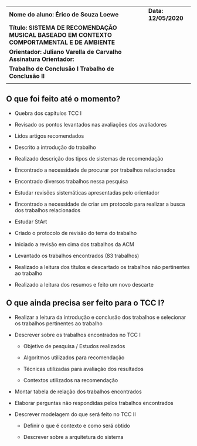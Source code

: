 |                                                                                              |                      |
| -------------------------------------------------------------------------------------------- | -------------------- |
| **Nome do aluno: Érico de Souza Loewe**                                                      | **Data: 12/05/2020** |
| **Título: SISTEMA DE RECOMENDAÇÃO MUSICAL BASEADO EM CONTEXTO COMPORTAMENTAL E DE AMBIENTE** |                      |
| **Orientador: Juliano Varella de Carvalho Assinatura Orientador:**                           |                      |
| **Trabalho de Conclusão I Trabalho de Conclusão II**                                         |                      |
|                                                                                              |                      |

## O que foi feito até o momento?

  - Quebra dos capítulos TCC I

  - Revisado os pontos levantados nas avaliações dos avaliadores

  - Lidos artigos recomendados

  - Descrito a introdução do trabalho

  - Realizado descrição dos tipos de sistemas de recomendação

  - Encontrado a necessidade de procurar por trabalhos relacionados

  - Encontrado diversos trabalhos nessa pesquisa

  - Estudar revisões sistemáticas apresentadas pelo orientador

  - Encontrado a necessidade de criar um protocolo para realizar a busca
    dos trabalhos relacionados

  - Estudar StArt

  - Criado o protocolo de revisão do tema do trabalho

  - Iniciado a revisão em cima dos trabalhos da ACM

  - Levantado os trabalhos encontrados (83 trabalhos)

  - Realizado a leitura dos títulos e descartado os trabalhos não
    pertinentes ao trabalho

  - Realizado a leitura dos resumos e feito um novo descarte

## O que ainda precisa ser feito para o TCC I?

  - Realizar a leitura da introdução e conclusão dos trabalhos e
    selecionar os trabalhos pertinentes ao trabalho

  - Descrever sobre os trabalhos encontrados no TCC I
    
      - Objetivo de pesquisa / Estudos realizados
    
      - Algoritmos utilizados para recomendação
    
      - Técnicas utilizadas para avaliação dos resultados
    
      - Contextos utilizados na recomendação

  - Montar tabela de relação dos trabalhos encontrados

  - Elaborar perguntas não respondidas pelos trabalhos encontrados

  - Descrever modelagem do que será feito no TCC II
    
      - Definir o que é contexto e como será obtido
    
      - Descrever sobre a arquitetura do sistema
